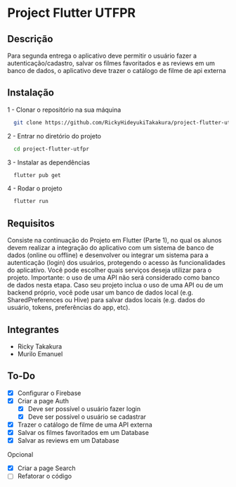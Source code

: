 # Project Flutter UTFPR

## Descrição

Para segunda entrega o aplicativo deve permitir o usuário fazer a autenticação/cadastro, salvar os filmes favoritados e as reviews em um banco de dados, o aplicativo deve trazer o catálogo de filme de api externa

## Instalação

1 - Clonar o repositório na sua máquina

```bash
  git clone https://github.com/RickyHideyukiTakakura/project-flutter-utfpr.git
```

2 - Entrar no diretório do projeto

```bash
  cd project-flutter-utfpr
```

3 - Instalar as dependências

```bash
  flutter pub get
```

4 - Rodar o projeto

```bash
  flutter run
```

## Requisitos

Consiste na continuação do Projeto em Flutter (Parte 1), no qual os alunos devem realizar a integração do aplicativo com um sistema de banco de dados (online ou offline) e desenvolver ou integrar um sistema para a autenticação (login) dos usuários, protegendo o acesso às funcionalidades do aplicativo. Você pode escolher quais serviços deseja utilizar para o projeto. Importante: o uso de uma API não será considerado como banco de dados nesta etapa. Caso seu projeto inclua o uso de uma API ou de um backend próprio, você pode usar um banco de dados local (e.g. SharedPreferences ou Hive) para salvar dados locais (e.g. dados do usuário, tokens, preferências do app, etc).

## Integrantes

- Ricky Takakura
- Murilo Emanuel

## To-Do

- [x] Configurar o Firebase
- [x] Criar a page Auth
  - [x] Deve ser possível o usuário fazer login
  - [x] Deve ser possível o usuário se cadastrar
- [x] Trazer o catálogo de filme de uma API externa
- [x] Salvar os filmes favoritados em um Database
- [x] Salvar as reviews em um Database

Opcional

- [x] Criar a page Search
- [ ] Refatorar o código
